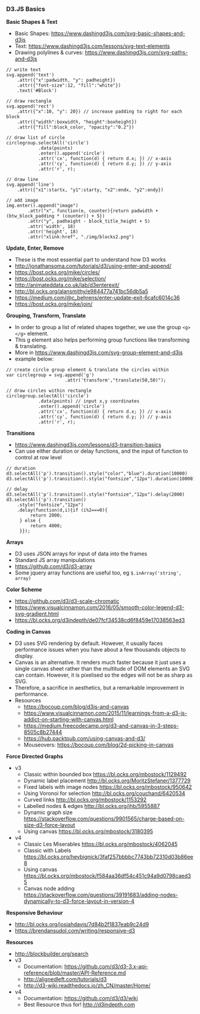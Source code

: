 ### D3.JS Basics

__Basic Shapes & Text__
  * Basic Shapes: https://www.dashingd3js.com/svg-basic-shapes-and-d3js
  * Text: https://www.dashingd3js.com/lessons/svg-text-elements
  * Drawing polylines & curves: https://www.dashingd3js.com/svg-paths-and-d3js

```
// write text
svg.append('text')
    .attr({"x":padwidth, "y": padheight})
    .attr({"font-size":12, "fill":"white"})
    .text('#Block')

// draw rectangle
svg.append('rect')
    .attr({"x":10, "y": 20}) // increase padding to right for each block
    .attr({"width":boxwidth, "height":boxheight})
    .attr({"fill":block_color, "opacity":"0.2"})

// draw list of circle
circlegroup.selectAll('circle')
            .data(points)
            .enter().append('circle')
            .attr('cx', function(d) { return d.x; }) // x-axis
            .attr('cy', function(d) { return d.y; }) // y-axis
            .attr('r', r);

// draw line
svg.append('line')
    .attr({"x1":startx, "y1":starty, "x2":endx, "y2":endy})

// add image
img.enter().append("image")
        .attr("x", function(e, counter){return padwidth + (btw_block_padding * (counter)) + 5})
        .attr("y", padheight - block_title_height + 5)
        .attr('width', 18)
        .attr('height', 18)
        .attr("xlink:href", "./img/blocks2.png")
```

__Update, Enter, Remove__
  
  * These is the most essential part to understand how D3 works
  * http://jonathansoma.com/tutorials/d3/using-enter-and-append/
  * https://bost.ocks.org/mike/circles/
  * https://bost.ocks.org/mike/selection/
  * http://animateddata.co.uk/lab/d3enterexit/
  * http://bl.ocks.org/alansmithy/e984477a741bc56db5a5
  * https://medium.com/@c_behrens/enter-update-exit-6cafc6014c36
  * https://bost.ocks.org/mike/join/

__Grouping, Transform, Translate__

  * In order to group a list of related shapes together, we use the group `<g></g>` element.
  * This g element also helps performing group functions like transforming & translating.
  * More in https://www.dashingd3js.com/svg-group-element-and-d3js
  * example below:
```
// create circle group element & translate the circles within
var circlegroup = svg.append('g')
                      .attr('transform',"translate(50,50)");

// draw circles within rectangle
circlegroup.selectAll('circle')
            .data(points) // input x,y coordinates
            .enter().append('circle')
            .attr('cx', function(d) { return d.x; }) // x-axis
            .attr('cy', function(d) { return d.y; }) // y-axis
            .attr('r', r);
```

__Transitions__
  * https://www.dashingd3js.com/lessons/d3-transition-basics
  * Can use either duration or delay functions, and the input of function to control at row level
```
// duration
d3.selectAll('p').transition().style("color","blue").duration(10000)
d3.selectAll('p').transition().style("fontsize","12px").duration(10000)

// delay
d3.selectAll('p').transition().style("fontsize","12px").delay(2000)
d3.selectAll('p').transition()
    .style("fontsize","12px")
    .delay(function(d,i){if (i%2===0){
         return 2000;
     } else {
         return 4000;
     }});
```

__Arrays__
  * D3 uses JSON arrays for input of data into the frames
  * Standard JS array manipulations
  * https://github.com/d3/d3-array
  * Some jquery array functions are useful too, eg `$.inArray('string', array)`

__Color Scheme__

  * https://github.com/d3/d3-scale-chromatic
  * https://www.visualcinnamon.com/2016/05/smooth-color-legend-d3-svg-gradient.html
  * https://bl.ocks.org/d3indepth/de07fcf34538cd6f8459e17038563ed3

__Coding in Canvas__
  * D3 uses SVG rendering by default. However, it usually faces performance issues when you have about a few thousands objects to display.
  * Canvas is an alternative. It renders much faster because it just uses a single canvas sheet rather than the multitude of DOM elements
  an SVG can contain. However, it is pixelised so the edges will not be as sharp as SVG.
  * Therefore, a sacrifice in aesthetics, but a remarkable improvement in performance.
  * Resources
    * https://bocoup.com/blog/d3js-and-canvas
    * https://www.visualcinnamon.com/2015/11/learnings-from-a-d3-js-addict-on-starting-with-canvas.html
    * https://medium.freecodecamp.org/d3-and-canvas-in-3-steps-8505c8b27444
    * https://hub.packtpub.com/using-canvas-and-d3/
    * Mouseovers: https://bocoup.com/blog/2d-picking-in-canvas

__Force Directed Graphs__

 * v3
    * Classic within bounded box https://bl.ocks.org/mbostock/1129492
    * Dynamic label placement http://bl.ocks.org/MoritzStefaner/1377729
    * Fixed labels with image nodes https://bl.ocks.org/mbostock/950642
    * Using Voronoi for selection http://bl.ocks.org/couchand/6420534
    * Curved links http://bl.ocks.org/mbostock/1153292
    * Labelled nodes & edges http://bl.ocks.org/jhb/5955887
    * Dynamic graph size https://stackoverflow.com/questions/9901565/charge-based-on-size-d3-force-layout
    * Using canvas https://bl.ocks.org/mbostock/3180395
 * v4
    * Classic Les Miserables https://bl.ocks.org/mbostock/4062045
    * Classic with Labels https://bl.ocks.org/heybignick/3faf257bbbbc7743bb72310d03b86ee8
    * Using canvas https://bl.ocks.org/mbostock/f584aa36df54c451c94a9d0798caed35
    * Canvas node adding https://stackoverflow.com/questions/39191683/adding-nodes-dynamically-to-d3-force-layout-in-version-4

__Responsive Behaviour__

  * http://bl.ocks.org/josiahdavis/7d84b2f1837eab9c24d9
  * https://brendansudol.com/writing/responsive-d3

 __Resources__

  * http://blockbuilder.org/search
  * v3 
    * Documentation: https://github.com/d3/d3-3.x-api-reference/blob/master/API-Reference.md
    * http://alignedleft.com/tutorials/d3
    * http://d3-wiki.readthedocs.io/zh_CN/master/Home/
  * v4
    * Documentation: https://github.com/d3/d3/wiki
    * Best Resource thus for! http://d3indepth.com